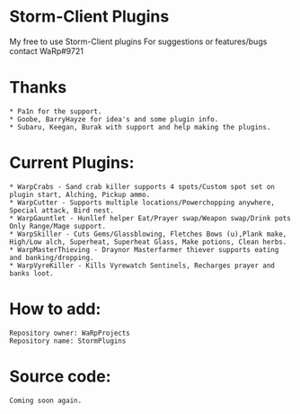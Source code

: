 # Storm-Client Plugins
My free to use Storm-Client plugins
For suggestions or features/bugs contact WaRp#9721

# Thanks
	* Pa1n for the support.
	* Goobe, BarryHayze for idea's and some plugin info.
	* Subaru, Keegan, Burak with support and help making the plugins.

# Current Plugins:
	* WarpCrabs - Sand crab killer supports 4 spots/Custom spot set on plugin start, Alching, Pickup ammo.
	* WarpCutter - Supports multiple locations/Powerchopping anywhere, Special attack, Bird nest.
	* WarpGauntlet - Hunllef helper Eat/Prayer swap/Weapon swap/Drink pots Only Range/Mage support.
	* WarpSkiller - Cuts Gems/Glassblowing, Fletches Bows (u),Plank make, High/Low alch, Superheat, Superheat Glass, Make potions, Clean herbs.
	* WarpMasterThieving - Draynor Masterfarmer thiever supports eating and banking/dropping.
	* WarpVyreKiller - Kills Vyrewatch Sentinels, Recharges prayer and banks loot. 

# How to add:
	Repository owner: WaRpProjects 	
	Repository name: StormPlugins

# Source code:
	Coming soon again.

